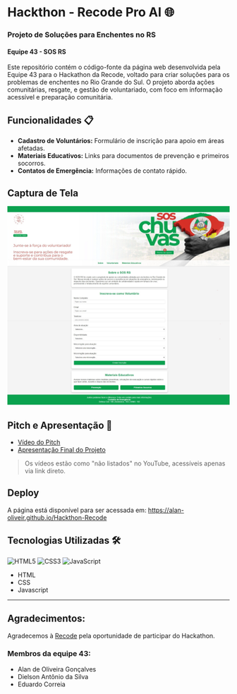 # Hackthon - Recode Pro AI 🌐

### Projeto de Soluções para Enchentes no RS

#### Equipe 43 - SOS RS

Este repositório contém o código-fonte da página web desenvolvida pela Equipe 43 para o Hackathon da Recode, voltado para criar soluções para os problemas de enchentes no Rio Grande do Sul. O projeto aborda ações comunitárias, resgate, e gestão de voluntariado, com foco em informação acessível e preparação comunitária.

## Funcionalidades 📋

- **Cadastro de Voluntários:** Formulário de inscrição para apoio em áreas afetadas.
- **Materiais Educativos:** Links para documentos de prevenção e primeiros socorros.
- **Contatos de Emergência:** Informações de contato rápido.

## Captura de Tela

![screenshot](https://github.com/Alan-oliveir/Hackthon-Recode/blob/main/Imagens/screenshot.png)  

## Pitch e Apresentação 🎤

- [Vídeo do Pitch](https://youtu.be/F7T69cWQ3ag)
- [Apresentação Final do Projeto](https://youtu.be/o1pET8YKsAE)

> Os vídeos estão como "não listados" no YouTube, acessíveis apenas via link direto.

## Deploy

A página está disponível para ser acessada em:
https://alan-oliveir.github.io/Hackthon-Recode

## Tecnologias Utilizadas 🛠

![HTML5](https://img.shields.io/badge/HTML5-E34F26?style=for-the-badge&logo=html5&logoColor=white)
![CSS3](https://img.shields.io/badge/CSS3-1572B6?style=for-the-badge&logo=css3&logoColor=white)
![JavaScript](https://img.shields.io/badge/JavaScript-F7DF1E?style=for-the-badge&logo=javascript&logoColor=black)

- HTML
- CSS
- Javascript

---

## Agradecimentos:

Agradecemos à [Recode](https://recodepro.org.br/) pela oportunidade de participar do Hackathon.

### Membros da equipe 43:

- Alan de Oliveira Gonçalves
- Dielson Antônio da Silva
- Eduardo Correia
